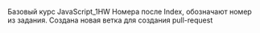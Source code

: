 Базовый курс JavaScript_1HW
Номера после Index, обозначают номер из задания.
Создана новая ветка для создания pull-request
